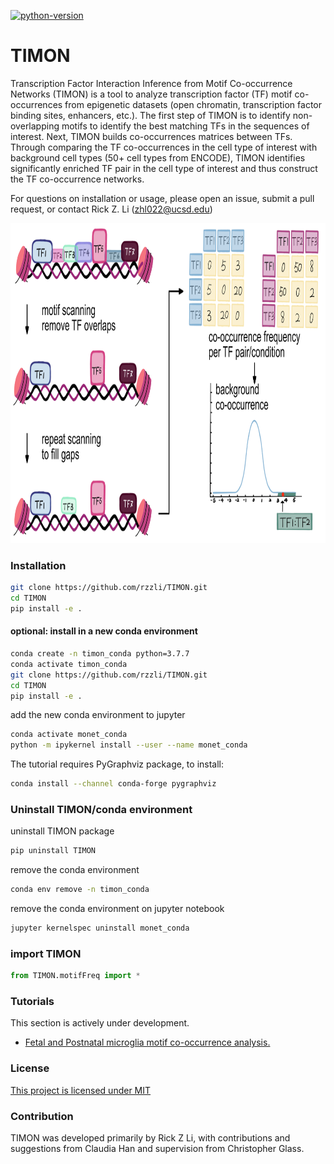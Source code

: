 [![python-version](https://img.shields.io/badge/python-3.7+-blue.svg)](https://www.python.org/downloads/release/python-360/)

# TIMON
Transcription Factor Interaction Inference from Motif Co-occurrence Networks (TIMON) is a tool to analyze transcription factor (TF) motif co-occurrences from epigenetic datasets (open chromatin, transcription factor binding sites, enhancers, etc.). The first step of TIMON is to identify non-overlapping motifs to identify the best matching TFs in the sequences of interest.  Next, TIMON builds co-occurrences matrices between TFs. Through comparing the TF co-occurrences in the cell type of interest with background cell types (50+ cell types from ENCODE), TIMON identifies significantly enriched TF pair in the cell type of interest and thus construct the TF co-occurrence networks. 

For questions on installation or usage, please open an issue, submit a pull request, or contact Rick Z. Li (zhl022@ucsd.edu)
<p align="center">
<img src="https://github.com/rzzli/TIMON/blob/main/image/TIMON.jpg" width="900" height="512">
</p>

### Installation
```bash
git clone https://github.com/rzzli/TIMON.git
cd TIMON
pip install -e .
```
#### optional: install in a new conda environment
```bash
conda create -n timon_conda python=3.7.7
conda activate timon_conda
git clone https://github.com/rzzli/TIMON.git
cd TIMON
pip install -e .
```
add the new conda environment to jupyter 
```bash
conda activate monet_conda
python -m ipykernel install --user --name monet_conda
```
The tutorial requires PyGraphviz package, to install:
```bash
conda install --channel conda-forge pygraphviz
```

### Uninstall TIMON/conda environment
uninstall TIMON package
```bash
pip uninstall TIMON
```
remove the conda environment
```bash
conda env remove -n timon_conda
```

remove the conda environment on jupyter notebook
```bash
jupyter kernelspec uninstall monet_conda
```

### import TIMON 
```python
from TIMON.motifFreq import *
```

### Tutorials

This section is actively under development.

- [Fetal and Postnatal microglia motif co-occurrence analysis.](tutorials/microglia_cooccurrence.ipynb)

### License
[This project is licensed under MIT](https://github.com/rzzli/TIMON/blob/main/LICENSE)

### Contribution
TIMON was developed primarily by Rick Z Li, with contributions and suggestions from Claudia Han and supervision from Christopher Glass.
